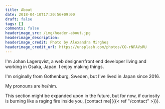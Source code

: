 ```yaml
---
title: About
date: 2018-04-10T17:20:56+09:00
draft: false
tags: []
comments: false
headerimage_src: /img/header-about.jpg
headerimage_description:
headerimage_credit: Photo by Alexandra Mirgheș
headerimage_credit_url: https://unsplash.com/photos/CO-rNFAVsRU
---
```


I'm Johan Lagerqvist, a web designer/front end developer living and working in Osaka, Japan. I enjoy making things.

I'm originally from Gothenburg, Sweden, but I've lived in Japan since 2016.

My pronouns are he/him.

This section might be expanded upon in the future, but for now, if curiosity is burning like a raging fire inside you, [contact me]({{< ref "/contact" >}}).

<!--more-->
